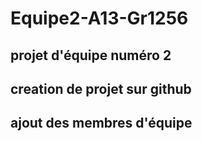 # Equipe2-A13-Gr1256
## projet d'équipe numéro 2
## creation de projet sur github
## ajout des membres d'équipe
